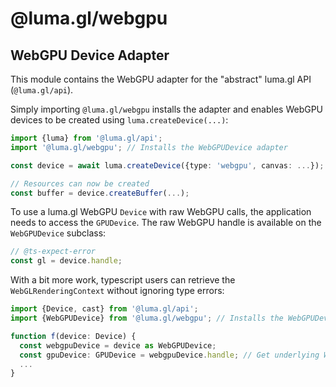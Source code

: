 # @luma.gl/webgpu

## WebGPU Device Adapter

This module contains the WebGPU adapter for the "abstract" luma.gl API (`@luma.gl/api`).

Simply importing `@luma.gl/webgpu` installs the adapter and enables WebGPU devices to
be created using `luma.createDevice(...)`:

```typescript
import {luma} from '@luma.gl/api';
import '@luma.gl/webgpu'; // Installs the WebGPUDevice adapter

const device = await luma.createDevice({type: 'webgpu', canvas: ...});

// Resources can now be created
const buffer = device.createBuffer(...);
```

To use a luma.gl WebGPU `Device` with raw WebGPU calls, the application needs to access
the `GPUDevice`. The raw WebGPU handle is available on the `WebGPUDevice` subclass:

```typescript
// @ts-expect-error
const gl = device.handle;
```

With a bit more work, typescript users can retrieve the `WebGLRenderingContext`
without ignoring type errors:

```typescript
import {Device, cast} from '@luma.gl/api';
import {WebGPUDevice} from '@luma.gl/webgpu'; // Installs the WebGPUDevice adapter

function f(device: Device) {
  const webgpuDevice = device as WebGPUDevice;
  const gpuDevice: GPUDevice = webgpuDevice.handle; // Get underlying WebGPU device
  ...
}
```
